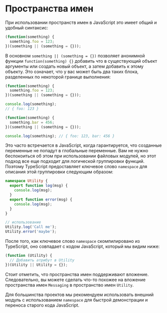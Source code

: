 # Пространства имен

При использовании пространств имен в JavaScript это имеет общий и удобный синтаксис:

```typescript
(function(something) {
  something.foo = 123;
})(something || (something = {}));
```

В основном `something || (something = {})` позволяет анонимной функции `function(something) {}` добавить что в существующий объект аргументы или создать новый объект, а затем добавить к этому объекту. Это означает, что у вас может быть два таких блока, разделенных по некоторой границе выполнения:

```typescript
(function(something) {
  something.foo = 123;
})(something || (something = {}));

console.log(something);
// { foo: 123 }

(function(something) {
  something.bar = 456;
})(something || (something = {}));

console.log(something); // { foo: 123, bar: 456 }
```

Это часто встречается в JavaScript, когда гарантируется, что созданные переменные не попадут в глобальные переменные. Вам не нужно беспокоиться об этом при использовании файловых модулей, но этот подход все еще подходит для логической группировки функций. Поэтому TypeScript предоставляет ключевое слово `namespace` для описания этой группировки следующим образом:

```typescript
namespace Utility {
  export function log(msg) {
    console.log(msg);
  }
  export function error(msg) {
    console.log(msg);
  }
}

// использование
Utility.log('Call me');
Utility.error('maybe');
```

После того, как ключевое слово `namespace` скомпилировано из TypeScript, оно совпадает с кодом JavaScript, который мы видим ниже:

```typescript
(function (Utility) {
  // Добавить атрибут в Utility
})(Utility || Utility = {});
```

Стоит отметить, что пространства имен поддерживают вложение. Следовательно, вы можете сделать что-то похожее на вложение пространства имен `Messaging` в пространство имен `Utility`.

Для большинства проектов мы рекомендуем использовать внешний модуль с использованием `namespace` для быстрой демонстрации и переноса старого кода JavaScript.

